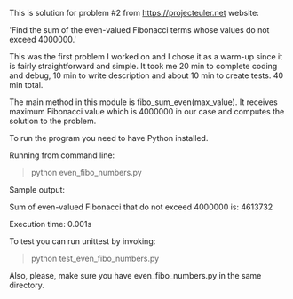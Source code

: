This is solution for problem #2 from https://projecteuler.net website:

'Find the sum of the even-valued Fibonacci terms whose values do not exceed 4000000.'

This was the first problem I worked on and I chose it as a warm-up since it is fairly straightforward and simple. It took me 20 min to complete coding and debug, 10 min to write description and about 10 min to create tests. 40 min total.

The main method in this module is fibo_sum_even(max_value). It receives maximum Fibonacci value which is 4000000 in our case and computes the solution to the problem.

To run the program you need to have Python installed.

Running from command line:

   > python even_fibo_numbers.py

Sample output:

Sum of even-valued Fibonacci that do not exceed 4000000 is: 4613732

Execution time: 0.001s


To test you can run unittest by invoking:

   > python test_even_fibo_numbers.py

Also, please, make sure you have even_fibo_numbers.py in the same directory.
